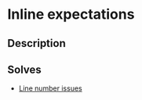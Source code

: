 # Inline expectations

## Description

## Solves
 - [Line number issues](FA.md##Line-numbers-change-in-my-`.expected`-file,-when-I-add-a-new-test-case)
